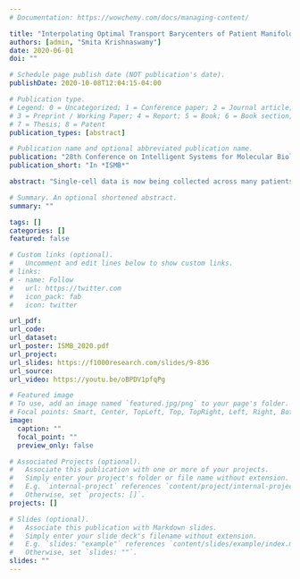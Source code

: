 ```yaml
---
# Documentation: https://wowchemy.com/docs/managing-content/

title: "Interpolating Optimal Transport Barycenters of Patient Manifolds"
authors: [admin, "Smita Krishnaswamy"]
date: 2020-06-01
doi: ""

# Schedule page publish date (NOT publication's date).
publishDate: 2020-10-08T12:04:15-04:00

# Publication type.
# Legend: 0 = Uncategorized; 1 = Conference paper; 2 = Journal article;
# 3 = Preprint / Working Paper; 4 = Report; 5 = Book; 6 = Book section;
# 7 = Thesis; 8 = Patent
publication_types: [abstract]

# Publication name and optional abbreviated publication name.
publication: "28th Conference on Intelligent Systems for Molecular Biology"
publication_short: "In *ISMB*"

abstract: "Single-cell data is now being collected across many patients in varying conditions. However, data is still relatively expensive. This opens up the opportunity for computational methods to decrease overall cost by inferring a single-cell measurement based on similarity to the meta-data of other similar samples. We examine this problem with an optimal transport perspective. This allows us to leverage a variant of the Sinkhorn algorithm for extremely computationally efficient approximations of transport along discrete manifolds. Our method first constructs the manifold between samples, then aligns this to the manifold of patients, and finally applies this to interpolate a barycenter sample along this manifold. We show first that we are able to better interpolate samples between timepoints than existing methods e.g. Waddington-OT (Schiebinger et al. 2019 Cell) by accounting for structure between multiple timepoints instead of pairs. We then show when the relationship between patients is an inferred manifold, how to impute a patient’s single-cell measurements based on other similar single-cell samples by aligning the manifold of patients with that of single-cell measurements. When the manifold of patients exhibits non-linear but intrinsically low-dimensional structure, we are able to more accurately infer a single-cell measurement."

# Summary. An optional shortened abstract.
summary: ""

tags: []
categories: []
featured: false

# Custom links (optional).
#   Uncomment and edit lines below to show custom links.
# links:
# - name: Follow
#   url: https://twitter.com
#   icon_pack: fab
#   icon: twitter

url_pdf:
url_code:
url_dataset:
url_poster: ISMB_2020.pdf
url_project:
url_slides: https://f1000research.com/slides/9-836
url_source:
url_video: https://youtu.be/oBPDV1pfqPg

# Featured image
# To use, add an image named `featured.jpg/png` to your page's folder. 
# Focal points: Smart, Center, TopLeft, Top, TopRight, Left, Right, BottomLeft, Bottom, BottomRight.
image:
  caption: ""
  focal_point: ""
  preview_only: false

# Associated Projects (optional).
#   Associate this publication with one or more of your projects.
#   Simply enter your project's folder or file name without extension.
#   E.g. `internal-project` references `content/project/internal-project/index.md`.
#   Otherwise, set `projects: []`.
projects: []

# Slides (optional).
#   Associate this publication with Markdown slides.
#   Simply enter your slide deck's filename without extension.
#   E.g. `slides: "example"` references `content/slides/example/index.md`.
#   Otherwise, set `slides: ""`.
slides: ""
---
```

